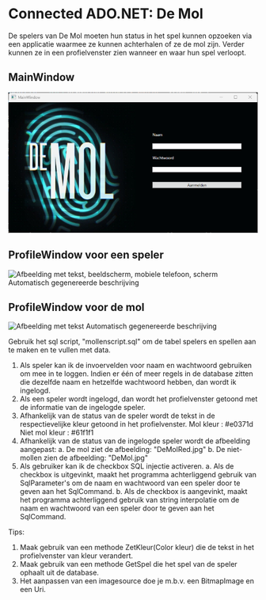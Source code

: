 # Connected ADO.NET: De Mol

De spelers van De Mol moeten hun status in het spel kunnen opzoeken via een applicatie waarmee ze kunnen achterhalen of ze de mol zijn. Verder kunnen ze in een profielvenster zien wanneer en waar hun spel verloopt.

## MainWindow

![](./media/image1.png)

## ProfileWindow voor een speler

![Afbeelding met tekst, beeldscherm, mobiele telefoon, scherm
Automatisch gegenereerde beschrijving](./media/image2.png)

## ProfileWindow voor de mol

![Afbeelding met tekst Automatisch gegenereerde
beschrijving](./media/image3.png)

Gebruik het sql script, "mollenscript.sql" om de tabel spelers en spellen aan te maken en te vullen met data.

1.  Als speler kan ik de invoervelden voor naam en wachtwoord gebruiken om mee in te loggen. Indien er één of meer regels in de database zitten die dezelfde naam en hetzelfde wachtwoord hebben, dan wordt ik ingelogd.
2.  Als een speler wordt ingelogd, dan wordt het profielvenster getoond met de informatie van de ingelogde speler.
3.  Afhankelijk van de status van de speler wordt de tekst in de respectievelijke kleur getoond in het profielvenster.
    Mol kleur : #e0371d
    Niet mol kleur : #61f1f1
4.  Afhankelijk van de status van de ingelogde speler wordt de afbeelding aangepast:
    a.  De mol ziet de afbeelding: "DeMolRed.jpg"
    b.  De niet-mollen zien de afbeelding: "DeMol.jpg"
5.  Als gebruiker kan ik de checkbox SQL injectie activeren.
    a.  Als de checkbox is uitgevinkt, maakt het programma achterliggend gebruik van SqlParameter's om de naam en wachtwoord van een speler door te geven aan het SqlCommand.
    b.  Als de checkbox is aangevinkt, maakt het programma achterliggend gebruik van string interpolatie om de naam en wachtwoord van een speler door te geven aan het SqlCommand.

Tips:

1.  Maak gebruik van een methode ZetKleur(Color kleur) die de tekst in het profielvenster van kleur verandert.
2.  Maak gebruik van een methode GetSpel die het spel van de speler ophaalt uit de database.
3.  Het aanpassen van een imagesource doe je m.b.v. een BitmapImage en een Uri.
